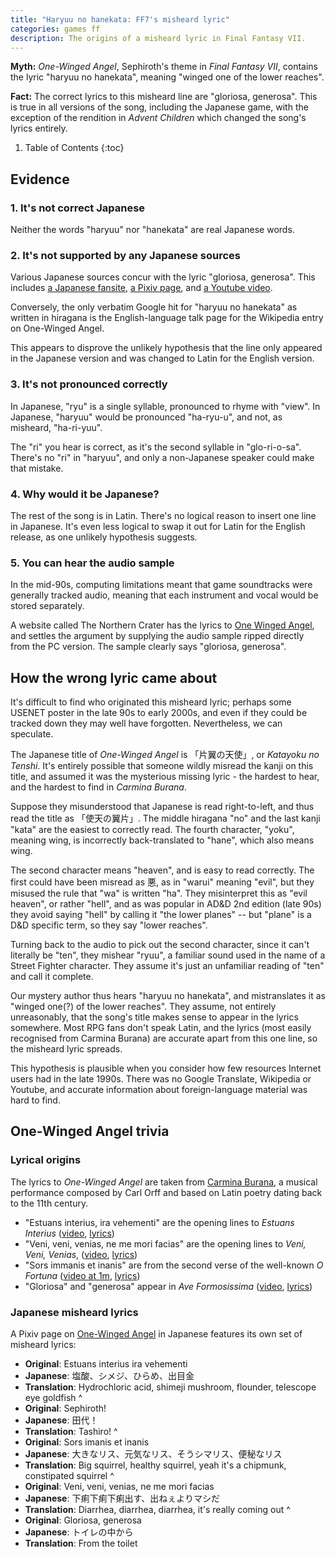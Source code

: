 ```yaml
---
title: "Haryuu no hanekata: FF7's misheard lyric"
categories: games ff
description: The origins of a misheard lyric in Final Fantasy VII.
---
```


__Myth:__ _One-Winged Angel_, Sephiroth's theme in _Final Fantasy VII_, contains
the lyric "haryuu no hanekata", meaning "winged one of the lower reaches".

__Fact:__ The correct lyrics to this misheard line are "gloriosa, generosa".
This is true in all versions of the song, including the Japanese game, with the
exception of the rendition in _Advent Children_ which changed the song's lyrics
entirely.

1. Table of Contents
{:toc}

## Evidence

### 1. It's not correct Japanese

Neither the words "haryuu" nor "hanekata" are real Japanese words.

### 2. It's not supported by any Japanese sources

Various Japanese sources concur with the lyric "gloriosa, generosa". This
includes [a Japanese fansite](http://www.geocities.jp/lune_monogatari/boom/sephiroth.html), [a Pixiv page](https://dic.pixiv.net/a/%E7%89%87%E7%BF%BC%E3%81%AE%E5%A4%A9%E4%BD%BF), and [a Youtube video](https://www.youtube.com/watch?v=4cWuI1_pLpE&t=3m35s).

Conversely, the only verbatim Google hit for "haryuu no hanekata" as written in
hiragana is the English-language talk page for the Wikipedia entry on One-Winged
Angel.

This appears to disprove the unlikely hypothesis that the line only appeared in
the Japanese version and was changed to Latin for the English version.

### 3. It's not pronounced correctly

In Japanese, "ryu" is a single syllable, pronounced to rhyme with "view". In
Japanese, "haryuu" would be pronounced "ha-ryu-u", and not, as misheard,
"ha-ri-yuu".

The "ri" you hear is correct, as it's the second syllable in "glo-ri-o-sa".
There's no "ri" in "haryuu", and only a non-Japanese speaker could make that
mistake.

### 4. Why would it be Japanese?

The rest of the song is in Latin. There's no logical reason to insert one
line in Japanese. It's even less logical to swap it out for Latin for the
English release, as one unlikely hypothesis suggests.

### 5. You can hear the audio sample

In the mid-90s, computing limitations meant that game soundtracks were generally
tracked audio, meaning that each instrument and vocal would be stored
separately.

A website called The Northern Crater has the lyrics to
[One Winged Angel](http://archive.thegia.com/andrea/tnc/aod/owa.html),
and settles the argument by supplying the audio sample ripped directly from the
PC version. The sample clearly says "gloriosa, generosa".

## How the wrong lyric came about

It's difficult to find who originated this misheard lyric; perhaps some USENET
poster in the late 90s to early 2000s, and even if they could be tracked down
they may well have forgotten. Nevertheless, we can speculate.

The Japanese title of _One-Winged Angel_ is 「片翼の天使」, or _Katayoku no
Tenshi_.  It's entirely possible that someone wildly misread the kanji on this
title, and assumed it was the mysterious missing lyric - the hardest to hear,
and the hardest to find in _Carmina Burana_.

Suppose they misunderstood that Japanese is read right-to-left, and thus read
the title as 「使天の翼片」. The middle hiragana "no" and the last kanji "kata"
are the easiest to correctly read. The fourth character, "yoku", meaning wing,
is incorrectly back-translated to "hane", which also means wing.

The second character means "heaven", and is easy to read correctly. The first
could have been misread as 悪, as in "warui" meaning "evil", but they misused
the rule that "wa" is written "ha". They misinterpret this as "evil heaven", or
rather "hell", and as was popular in AD&D 2nd edition (late 90s) they avoid
saying "hell" by calling it "the lower planes" -- but "plane" is a D&D specific
term, so they say "lower reaches".

Turning back to the audio to pick out the second character, since it can't
literally be "ten", they mishear "ryuu", a familiar sound used in the name of
a Street Fighter character. They assume it's just an unfamiliar reading of "ten"
and call it complete.

Our mystery author thus hears "haryuu no hanekata", and mistranslates it as
"winged one(?) of the lower reaches". They assume, not entirely unreasonably,
that the song's title makes sense to appear in the lyrics somewhere. Most RPG
fans don't speak Latin, and the lyrics (most easily recognised from Carmina
Burana) are accurate apart from this one line, so the misheard lyric spreads.

This hypothesis is plausible when you consider how few resources Internet users
had in the late 1990s. There was no Google Translate, Wikipedia or Youtube, and
accurate information about foreign-language material was hard to find.

## One-Winged Angel trivia

### Lyrical origins

The lyrics to _One-Winged Angel_ are taken from [Carmina
Burana](https://la.wikisource.org/wiki/Carmina_Burana), a musical performance
composed by Carl Orff and based on Latin poetry dating back to the 11th century.

- "Estuans interius, ira vehementi" are the opening lines to
  _Estuans Interius_
  ([video](https://www.youtube.com/watch?v=dTxggoE48wk),
   [lyrics](https://la.wikisource.org/wiki/Estuans_interius))
- "Veni, veni, venias, ne me mori facias" are the opening lines to
  _Veni, Veni, Venias_,
  ([video](https://www.youtube.com/watch?v=9WgiAADbpOw),
   [lyrics](https://la.wikisource.org/wiki/Veni,_veni,_venias))
- "Sors immanis et inanis" are from the second verse of the well-known
  _O Fortuna_
  ([video at 1m](https://www.youtube.com/watch?v=UAMgFhi4-AI&t=1m0s),
   [lyrics](https://la.wikisource.org/wiki/Fortuna_Imperatrix_Mundi))
- "Gloriosa" and "generosa" appear in
  _Ave Formosissima_
  ([video](https://www.youtube.com/watch?v=kfkPA7dvtfk),
   [lyrics](https://la.wikisource.org/wiki/Ave_formosissima))

### Japanese misheard lyrics

A Pixiv page on [One-Winged Angel](https://dic.pixiv.net/a/%E7%89%87%E7%BF%BC%E3%81%AE%E5%A4%A9%E4%BD%BF)
in Japanese features its own set of misheard lyrics:

- __Original__: Estuans interius ira vehementi
- __Japanese__: 塩酸、シメジ、ひらめ、出目金
- __Translation__: Hydrochloric acid, shimeji mushroom, flounder, telescope eye
  goldfish
^
- __Original__: Sephiroth!
- __Japanese__: 田代！
- __Translation__: Tashiro!
^
- __Original__: Sors imanis et inanis
- __Japanese__: 大きなリス、元気なリス、そうシマリス、便秘なリス
- __Translation__: Big squirrel, healthy squirrel, yeah it's a chipmunk,
  constipated squirrel
^
- __Original__: Veni, veni, venias, ne me mori facias
- __Japanese__: 下痢下痢下痢出す、出ねぇよりマシだ
- __Translation__: Diarrhea, diarrhea, diarrhea, it's really coming out
^
- __Original__: Gloriosa, generosa
- __Japanese__: トイレの中から
- __Translation__: From the toilet

